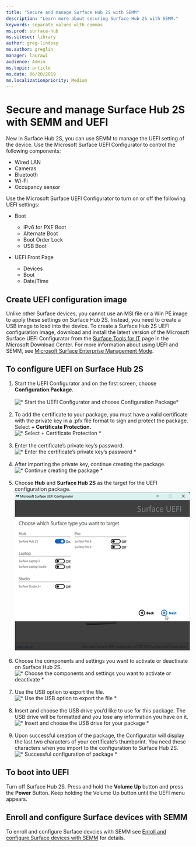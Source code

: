 ```yaml
---
title: "Secure and manage Surface Hub 2S with SEMM"
description: "Learn more about securing Surface Hub 2S with SEMM."
keywords: separate values with commas
ms.prod: surface-hub
ms.sitesec: library
author: greg-lindsay
ms.author: greglin
manager: laurawi
audience: Admin
ms.topic: article
ms.date: 06/20/2019
ms.localizationpriority: Medium
---
```


# Secure and manage Surface Hub 2S with SEMM and UEFI

New in Surface Hub 2S, you can use SEMM to manage the UEFI setting of the device.
Use the Microsoft Surface UEFI Configurator to control the following components:

- Wired LAN
- Cameras
- Bluetooth
- Wi-Fi
- Occupancy sensor

Use the Microsoft Surface UEFI Configurator to turn on or off the following UEFI settings:

- Boot

    - IPv6 for PXE Boot
    - Alternate Boot
    - Boot Order Lock
    - USB Boot
- UEFI Front Page

    - Devices
    - Boot
    - Date/Time

## Create UEFI configuration image

Unlike other Surface devices, you cannot use an MSI file or a Win PE image to apply these settings on Surface Hub 2S. Instead, you need to create a USB image to load into the device. To create a Surface Hub 2S UEFI configuration image, download and install the latest version of the Microsoft Surface UEFI Configurator from the [Surface Tools for IT](https://www.microsoft.com/download/details.aspx?id=46703) page in the Microsoft Download Center. For more information about using UEFI and SEMM, see [Microsoft Surface Enterprise Management Mode](https://docs.microsoft.com/surface/surface-enterprise-management-mode).

## To configure UEFI on Surface Hub 2S

1. Start the UEFI Configurator and on the first screen, choose **Configuration Package**.<br><br>
![* Start the UEFI Configurator and choose Configuration Package*](images/sh2-uefi1.png) <br> <br>
2. To add the certificate to your package, you must have a valid certificate with the private key in a .pfx file format to sign and protect the package. Select **+ Certificate Protection.** <br>
![* Select + Certificate Protection *](images/sh2-uefi2.png) <br><br>
3. Enter the certificate’s private key’s password.<br>
![* Enter the certificate’s private key’s password *](images/sh2-uefi3.png) <br><br>
4. After importing the private key, continue creating the package.<br>
![* Continue creating the package *](images/sh2-uefi4.png) <br><br>
5. Choose **Hub** and **Surface Hub 2S** as the target for the UEFI configuration package.<br>
![* Choose Hub and Surface Hub 2S as the target for the UEFI configuration package *](images/sh2-uefi5.png) <br><br>
6. Choose the components and settings you want to activate or deactivate on Surface Hub 2S.<br>
![* Choose the components and settings you want to activate or deactivate *](images/sh2-uefi6.png) <br><br>
7. Use the USB option to export the file.<br>
![* Use the USB option to export the file *](images/sh2-uefi8.png) <br><br>
8. Insert and choose the USB drive you’d like to use for this package. The USB drive will be formatted and you lose any information you have on it.<br>
![* Insert and choose the USB drive for your package  *](images/sh2-uefi9.png) <br><br>
9. Upon successful creation of the package, the Configurator will display the last two characters of your certificate’s thumbprint. You need these characters when you import to the configuration to Surface Hub 2S.<br>
![* Successful configuration of package *](images/sh2-uefi10.png) <br>

## To boot into UEFI

Turn off Surface Hub 2S. Press and hold the **Volume Up** button and press the **Power** Button. Keep holding the Volume Up button until the UEFI menu appears.

## Enroll and configure Surface devices with SEMM

To enroll and configure Surface devcies with SEMM see [Enroll and configure Surface devices with SEMM](https://docs.microsoft.com/surface/enroll-and-configure-surface-devices-with-semm) for details.
